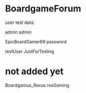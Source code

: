 # BoardgameForum

user test data:

admin
admin

EpicBoardGamer69
password

testUser
JustForTesting

# not added yet
Boardgamus_Rexus
rexGaming